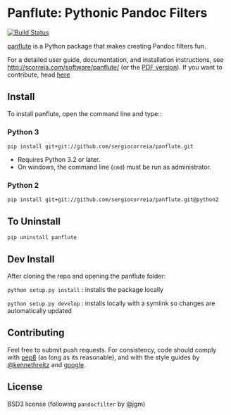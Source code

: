 # Panflute: Pythonic Pandoc Filters

[![Build Status](https://travis-ci.org/sergiocorreia/panflute.svg?branch=master)](https://travis-ci.org/sergiocorreia/panflute)

[panflute](http://scorreia.com/software/panflute/) is a Python package that makes creating Pandoc filters fun.

For a detailed user guide, documentation, and installation instructions, see
<http://scorreia.com/software/panflute/> (or the [PDF version](http://scorreia.com/software/panflute/Panflute.pdf)). If you want to contribute, head [here](/CONTRIBUTING.md)


## Install

To install panflute, open the command line and type::

### Python 3

```
pip install git+git://github.com/sergiocorreia/panflute.git
```

- Requires Python 3.2 or later.
- On windows, the command line (``cmd``) must be run as administrator.

### Python 2

```
pip install git+git://github.com/sergiocorreia/panflute.git@python2
```

## To Uninstall

```
pip uninstall panflute
```

## Dev Install

After cloning the repo and opening the panflute folder:

`python setup.py install`
: installs the package locally

`python setup.py develop`
: installs locally with a symlink so changes are automatically updated

## Contributing

Feel free to submit push requests. For consistency, code should comply with [pep8](https://pypi.python.org/pypi/pep8) (as long as its reasonable), and with the style guides by [@kennethreitz](http://docs.python-guide.org/en/latest/writing/style/) and [google](http://google.github.io/styleguide/pyguide.html).

## License

BSD3 license (following  `pandocfilter` by @jgm)

